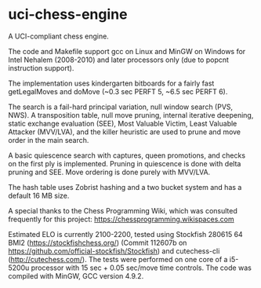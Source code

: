 # uci-chess-engine
A UCI-compliant chess engine.

The code and Makefile support gcc on Linux and MinGW on Windows for Intel Nehalem (2008-2010) and later processors only (due to popcnt instruction support).

The implementation uses kindergarten bitboards for a fairly fast getLegalMoves and doMove (~0.3 sec PERFT 5, ~6.5 sec PERFT 6).

The search is a fail-hard principal variation, null window search (PVS, NWS). A transposition table, null move pruning, internal iterative deepening, static exchange evaluation (SEE), Most Valuable Victim, Least Valuable Attacker (MVV/LVA), and the killer heuristic are used to prune and move order in the main search.

A basic quiescence search with captures, queen promotions, and checks on the first ply is implemented. Pruning in quiescence is done with delta pruning and SEE. Move ordering is done purely with MVV/LVA.

The hash table uses Zobrist hashing and a two bucket system and has a default 16 MB size.


A special thanks to the Chess Programming Wiki, which was consulted frequently for this project: https://chessprogramming.wikispaces.com

Estimated ELO is currently 2100-2200, tested using Stockfish 280615 64 BMI2 (https://stockfishchess.org/) (Commit 112607b on https://github.com/official-stockfish/Stockfish) and cutechess-cli (http://cutechess.com/). The tests were performed on one core of a i5-5200u processor with 15 sec + 0.05 sec/move time controls. The code was compiled with MinGW, GCC version 4.9.2.